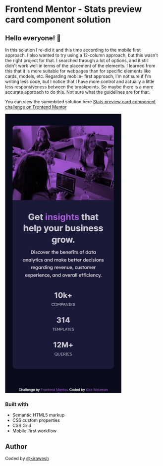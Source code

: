 # Frontend Mentor - Stats preview card component solution

## Hello everyone! 👋

In this solution I re-did it and this time according to the mobile first approach. I also wanted to try using a 12-column approach, but this wasn't the right project for that. I searched through a lot of options, and it still didn't work well in terms of the placement of the elements. I learned from this that it is more suitable for webpages than for specific elements like cards, models, etc. Regarding mobile- first approach, I'm not sure if I'm writing less code, but I notice that I have more control and actually a little less responsiveness between the breakpoints. So maybe there is a more accurate approach to do this. Not sure what the guidelines are for that.

You can view the summbited solution here [Stats preview card component challenge on Frontend Mentor](https://www.frontendmentor.io/challenges/stats-preview-card-component-8JqbgoU62)

![](frontend-mentor/Screenshot/2022-10-20_151215.png)

### Built with

- Semantic HTML5 markup
- CSS custom properties
- CSS Grid
- Mobile-first workflow

## Author

Coded by [@kirawesh](https://www.frontendmentor.io/profile/kirawesh)
